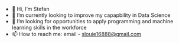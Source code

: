 - 👋 Hi, I’m Stefan
- 🌱 I’m currently looking to improve my capapbility in Data Science
- 💞️ I’m looking for opportunities to apply programming and machine learning skills in the workforce
- 📫 How to reach me: email - slouie16888@gmail.com

<!---
slouie88/slouie88 is a ✨ special ✨ repository because its `README.md` (this file) appears on your GitHub profile.
You can click the Preview link to take a look at your changes.
--->
